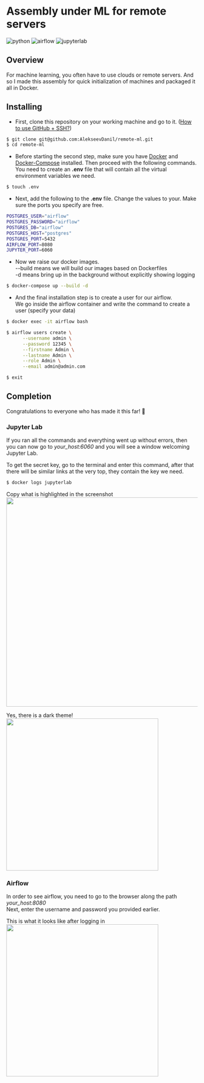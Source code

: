 # Assembly under ML for remote servers

![python](https://img.shields.io/badge/3.8-python-blue?logo=python&logoColor=white)
![airflow](https://img.shields.io/badge/2.1.1-airflow-green?logo=Apache%20Airflow&logoColor=white)
![jupyterlab](https://img.shields.io/badge/3.4.8-jupyter-orange?logo=jupyter&logoColor=white)

## Overview
For machine learning, you often have to use clouds or remote servers. And so I made this assembly for quick initialization of machines and packaged it all in Docker.

## Installing
- First, clone this repository on your working machine and go to it. ([How to use GitHub + SSH?](https://gist.github.com/AlekseevDanil/8a9999fdf520074f49db30ff34f28615))

```bash
$ git clone git@github.com:AlekseevDanil/remote-ml.git
$ cd remote-ml
```

- Before starting the second step, make sure you have [Docker](https://docs.docker.com/get-docker/) and [Docker-Compose](https://docs.docker.com/compose/install/) installed. Then proceed with the following commands.\
You need to create an **.env** file that will contain all the virtual environment variables we need.

```bash
$ touch .env
```

- Next, add the following to the **.env** file. Change the values to your. Make sure the ports you specify are free.

```bash
POSTGRES_USER="airflow"
POSTGRES_PASSWORD="airflow"
POSTGRES_DB="airflow"
POSTGRES_HOST="postgres"
POSTGRES_PORT=5432
AIRFLOW_PORT=8080
JUPYTER_PORT=6060
```

- Now we raise our docker images.\
--build means we will build our images based on Dockerfiles\
-d means bring up in the background without explicitly showing logging

```bash
$ docker-compose up --build -d
```

- And the final installation step is to create a user for our airflow.\
We go inside the airflow container and write the command to create a user (specify your data)

```bash
$ docker exec -it airflow bash

$ airflow users create \
      --username admin \
      --password 12345 \
      --firstname Admin \
      --lastname Admin \
      --role Admin \
      --email admin@admin.com

$ exit
```

## Completion

Congratulations to everyone who has made it this far! 🎉

### Jupyter Lab
If you ran all the commands and everything went up without errors, then you can now go to *your_host:6060* and you will see a window welcoming Jupyter Lab.

To get the secret key, go to the terminal and enter this command, after that there will be similar links at the very top, they contain the key we need.

```bash
$ docker logs jupyterlab
```

Copy what is highlighted in the screenshot\
<img src="https://i.pinimg.com/564x/45/f9/01/45f90171f06c4713becc06753629e629.jpg" width="550">

Yes, there is a dark theme!\
<img src="https://i.pinimg.com/564x/2f/77/16/2f7716c06339b1353ac8cd2ae5ce2b12.jpg" width="400">

### Airflow
In order to see airflow, you need to go to the browser along the path *your_host:8080*\
Next, enter the username and password you provided earlier.

This is what it looks like after logging in\
<img src="https://i.pinimg.com/564x/1c/f8/30/1cf830c789d57f7b406898dbb06a1df2.jpg" width="400">